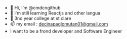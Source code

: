 - 👋 Hi, I’m @cmdcngithub
- 🌱 i'm still learning Reactjs and other langua
- 💞️ 3nd year college at st clare
- 📫 my email : decinapaglomutan01@gmail.com
- I want to be a frond developer and Software Engineer

<!---
cmdcngithub/cmdcngithub is a ✨ special ✨ repository because its `README.md` (this file) appears on your GitHub profile.
You can click the Preview link to take a look at your changes.
--->
